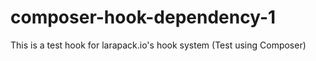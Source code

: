# composer-hook-dependency-1
This is a test hook for larapack.io's hook system (Test using Composer)
